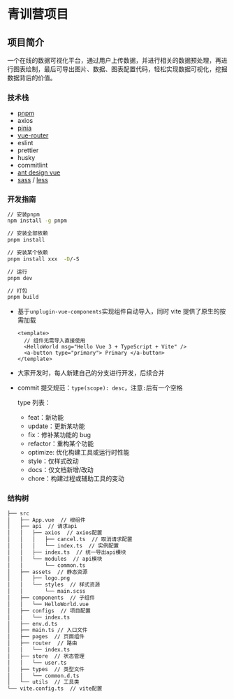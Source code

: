 # 青训营项目
## 项目简介
一个在线的数据可视化平台，通过用户上传数据，并进行相关的数据预处理，再进行图表绘制，最后可导出图片、数据、图表配置代码，轻松实现数据可视化，挖掘数据背后的价值。
### 技术栈

- [pnpm](https://www.pnpm.cn/)
- axios
- [pinia](https://pinia.vuejs.org/introduction.html)
- [vue-router](https://next.router.vuejs.org/zh/introduction.html)
- eslint
- prettier
- husky
- commitlint
- [ant design vue](https://2x.antdv.com/docs/vue/introduce-cn/)
- [sass](https://sass.bootcss.com/documentation) / [less](https://less.bootcss.com/#%E6%A6%82%E8%A7%88)

### 开发指南

```bash
// 安装pnpm
npm install -g pnpm

// 安装全部依赖
pnpm install

// 安装某个依赖
pnpm install xxx  -D/-S

// 运行
pnpm dev

// 打包
pnpm build

```

- 基于`unplugin-vue-components`实现组件自动导入，同时 vite 提供了原生的按需加载

  ```vue
  <template>
  	// 组件无需导入直接使用
  	<HelloWorld msg="Hello Vue 3 + TypeScript + Vite" />
  	<a-button type="primary"> Primary </a-button>
  </template>
  ```

- 大家开发时，每人新建自己的分支进行开发，后续合并
- commit 提交规范：`type(scope): desc`，注意`:`后有一个空格

  type 列表：

  - feat：新功能
  - update：更新某功能
  - fix：修补某功能的 bug
  - refactor：重构某个功能
  - optimize: 优化构建工具或运行时性能
  - style：仅样式改动
  - docs：仅文档新增/改动
  - chore：构建过程或辅助工具的变动

### 结构树

```bash
├── src
│   ├── App.vue  // 根组件
│   ├── api  // 请求api
│   │   ├── axios  // axios配置
│   │   │   ├── cancel.ts  // 取消请求配置
│   │   │   └── index.ts  // 实例配置
│   │   ├── index.ts  // 统一导出api模块
│   │   └── modules  // api模块
│   │       └── common.ts
│   ├── assets  // 静态资源
│   │   ├── logo.png
│   │   └── styles  // 样式资源
│   │       └── main.scss
│   ├── components  // 子组件
│   │   └── HelloWorld.vue
│   ├── configs  // 项目配置
│   │   └── index.ts
│   ├── env.d.ts
│   ├── main.ts // 入口文件
│   ├── pages  // 页面组件
│   ├── router  // 路由
│   │   └── index.ts
│   ├── store  // 状态管理
│   │   └── user.ts
│   ├── types  // 类型文件
│   │   └── common.d.ts
│   └── utils  // 工具类
└── vite.config.ts  // vite配置
```
